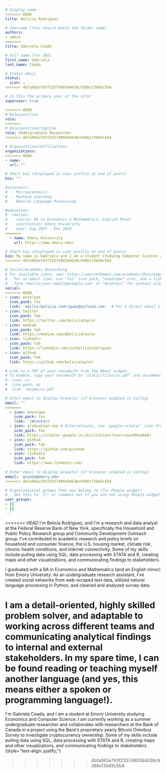 ```yaml
---
# Display name
<<<<<<< HEAD
title: Belicia Rodriguez

# Username (this should match the folder name)
authors:
- admin
=======
title: Gabriela Coada

# Full name (for SEO)
first_name: Gabriela
last_name: Coada

# Status emoji
status:
  icon: ☕️
>>>>>>> 4bfa992e793f2357490384638c9386cf3b69c5b4

# Is this the primary user of the site?
superuser: true

<<<<<<< HEAD
# Role/position
role:
=======
# Role/position/tagline
role: Undergraduate Researcher
>>>>>>> 4bfa992e793f2357490384638c9386cf3b69c5b4

# Organizations/Affiliations
organizations:
<<<<<<< HEAD
- name:
  url: ""

# Short bio (displayed in user profile at end of posts)
bio: ""

#interests:
#  - Microeconomics
#  - Machine Learning
#  - Natural Language Processing

#education:
#  courses:
#  - course: BA in Economics & Mathematics, English Minor
#    institution: Emory University
#    year: Aug 2017 - Dec 2020
=======
  - name: Emory University
    url: https://www.emory.edu/

# Short bio (displayed in user profile at end of posts)
bio: My name is Gabriela and I am a student studying Computer Science and Economics at Emory University. After my first year at Emory University. 
>>>>>>> 4bfa992e793f2357490384638c9386cf3b69c5b4

# Social/Academic Networking
# For available icons, see: https://sourcethemes.com/academic/docs/page-builder/#icons
#   For an email link, use "fas" icon pack, "envelope" icon, and a link in the
#   form "mailto:your-email@example.com" or "#contact" for contact widget.
social:
<<<<<<< HEAD
- icon: envelope
  icon_pack: fas
  link: 'mailto:belicia.rodriguez@outlook.com'  # For a direct email link, use "mailto:test@example.org".
- icon: twitter
  icon_pack: fab
  link: https://twitter.com/beliciataylor
- icon: medium
  icon_pack: fab
  link: https://medium.com/@beliciataylor
- icon: linkedin
  icon_pack: fab
  link: https://linkedin.com/in/beliciarodriguez
- icon: github
  icon_pack: fab
  link: https://github.com/beliciataylor

# Link to a PDF of your resume/CV from the About widget.
# To enable, copy your resume/CV to `static/files/cv.pdf` and uncomment the lines below.
#- icon: cv
#  icon_pack: ai
#  link: resume/cv.pdf

# Enter email to display Gravatar (if Gravatar enabled in Config)
email: ""
=======
  - icon: envelope
    icon_pack: fas
    link: '/#contact'
  - icon: graduation-cap # Alternatively, use `google-scholar` icon from `ai` icon pack
    icon_pack: fas
    link: https://scholar.google.co.uk/citations?user=sIwtMXoAAAAJ
  - icon: github
    icon_pack: fab
    link: https://github.com/gcushen
  - icon: linkedin
    icon_pack: fab
    link: https://www.linkedin.com/
    
# Enter email to display Gravatar (if Gravatar enabled in Config)
email: 'gcoada@emory.edu'
>>>>>>> 4bfa992e793f2357490384638c9386cf3b69c5b4

# Organizational groups that you belong to (for People widget)
#   Set this to `[]` or comment out if you are not using People widget.
user_groups:
- []
- []
---
```


<<<<<<< HEAD
I'm Belicia Rodriguez, and I'm a research and data analyst at the Federal Reserve Bank of New York, specifically the Household and Public Policy Research group and Community Development Outreach group. I've contributed to academic research and policy briefs on household and consumer finance, the U.S. housing market, climate risk, chronic health conditions, and internet connectivity. Some of my skills include pulling data using SQL, data processing with STATA and R, creating maps and other visualizations, and communicating findings to stakeholders. 

I graduated with a BA in Economics and Mathematics (and an English minor) from Emory University. As an undergraduate research assistant, I've created social networks from web-scraped text data, utilized natural language processing in Python, and cleaned and analyzed survey data. 

I am a detail-oriented, highly skilled problem solver, and adaptable to working across different teams and communicating analytical findings to internal and external stakeholders. In my spare time, I can be found reading or teaching myself another language (and yes, this means either a spoken or programming language!).
=======
I'm Gabriela Coada, and I am a student at Emory University studying Economics and Computer Science. I am currently working as a summer undergraduate researcher and collaborates with researchers at the Bank of Canada in a project using the Bank’s proprietary yearly Bitcoin Omnibus Survey to investigate cryptocurrency ownership. Some of my skills include pulling data using SQL, data processing with STATA and R, creating maps and other visualizations, and communicating findings to stakeholders.
{style="text-align: justify;"}
>>>>>>> 4bfa992e793f2357490384638c9386cf3b69c5b4
